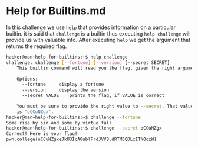 # Help for Builtins.md

In this challenge we use `help` that provides information on a particular builtin. it is said that `challenge` is a builtin thus executing `help challenge` will provide us with valuable info. After executing `help` we get the argument that returns the required flag.

```bash
hacker@man~help-for-builtins:~$ help challenge
challenge: challenge [--fortune] [--version] [--secret SECRET]
    This builtin command will read you the flag, given the right arguments!
    
    Options:
      --fortune		display a fortune
      --version		display the version
      --secret VALUE	prints the flag, if VALUE is correct

    You must be sure to provide the right value to --secret. That value
    is "oCCuNZgx".
hacker@man~help-for-builtins:~$ challenge --fortune
Some rise by sin and some by virtue fall.
hacker@man~help-for-builtins:~$ challenge --secret oCCuNZgx
Correct! Here is your flag!
pwn.college{oCCuNZgxeJkU3IcA0ublFrdJVV8.dRTM5QDLxITN0czW}
